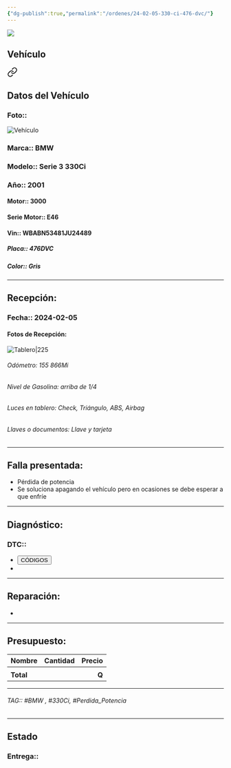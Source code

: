 ```yaml
---
{"dg-publish":true,"permalink":"/ordenes/24-02-05-330-ci-476-dvc/"}
---
```


<img src="https://lh3.googleusercontent.com/d/137fl3TIZ0-PU8b-Pt0bsjclwHub_u78G" class="logo">

## Vehículo

<div class="transclusion internal-embed is-loaded"><a class="markdown-embed-link" href="/vehiculos/bmw/330-ci-476-dvc/#datos-del-vehiculo" aria-label="Open link"><svg xmlns="http://www.w3.org/2000/svg" width="24" height="24" viewBox="0 0 24 24" fill="none" stroke="currentColor" stroke-width="2" stroke-linecap="round" stroke-linejoin="round" class="svg-icon lucide-link"><path d="M10 13a5 5 0 0 0 7.54.54l3-3a5 5 0 0 0-7.07-7.07l-1.72 1.71"></path><path d="M14 11a5 5 0 0 0-7.54-.54l-3 3a5 5 0 0 0 7.07 7.07l1.71-1.71"></path></svg></a><div class="markdown-embed">



## Datos del Vehículo 
### Foto:: 
![Vehículo](https://lh3.googleusercontent.com/drive-viewer/AEYmBYS5wPTQgxtX8bDBWlvIeiY4eCC9Mva7c8y7pHKBeCdwmrdmxq4k_ZOSCLMceDaecq38rzZnkEg_6mDi8bSJIZsyNIeHPw=s1600)

### Marca:: BMW
### Modelo:: Serie 3 330Ci
### Año:: 2001
#### Motor:: 3000
#### Serie Motor:: E46
#### Vin:: WBABN53481JU24489
##### Placa:: 476DVC
##### Color:: Gris
---


</div></div>


## Recepción:
### Fecha:: 2024-02-05
#### Fotos de Recepción: 
![Tablero|225](https://lh3.googleusercontent.com/drive-viewer/AEYmBYRgLQ4CHA_9ywrlgueSUokHBLYkAulHW7mK1Z0dBfarOn2oGSv8Lt3UGUf101N9hcFc9yRUhrfaoYQzR4JLcnfv-GZX=s1600)

###### Odómetro: 155 866Mi
###### Nivel de Gasolina: arriba de 1/4
###### Luces en tablero: Check, Triángulo, ABS, Airbag
###### Llaves o documentos: Llave y tarjeta 

---

## Falla presentada:
- Pérdida de potencia 
- Se soluciona apagando el vehículo pero en ocasiones se debe esperar a que enfríe 


---

## Diagnóstico:
### DTC:: 

- <a href="https://usait.x431.com/Home/Report/reportDetail/diagnose_record_id/1d12c834geKw1utZKwnRoG54tZ/report_type/D/l/es/timezone/-6"><button class="btn success">CÓDIGOS</button></a>
- 

---
## Reparación:
- 

---

## Presupuesto:

| Nombre    | Cantidad | Precio |
| --------- |:--------:| ------:|
|           |          |        |
| **Total** |          |  **Q** |

---

###### TAG:: #BMW , #330Ci, #Perdida_Potencia 

---

## Estado

### Entrega:: 


